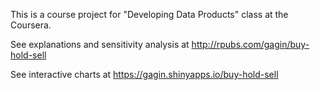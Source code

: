This is a course project for "Developing Data Products" class at the Coursera.


See explanations and sensitivity analysis at http://rpubs.com/gagin/buy-hold-sell


See interactive charts at https://gagin.shinyapps.io/buy-hold-sell
